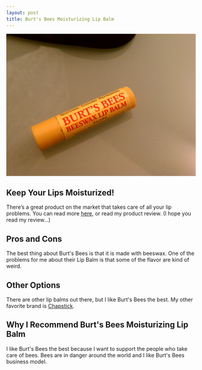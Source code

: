 ```yaml
---
layout: post
title: Burt's Bees Moisturizing Lip Balm
---
```


![lip balm](/images/bbimg.jpg)

## Keep Your Lips Moisturized!

There’s a great product on the market that takes care of all your lip problems. You can read more [here](https://www.burtsbees.com/lip-care/lip-balm/), or read my product review. (I hope you read my review...)

## Pros and Cons

The best thing about Burt's Bees is that it is made with beeswax. One of the problems for me about their Lip Balm is that some of the flavor are kind of weird.

## Other Options

There are other lip balms out there, but I like Burt's Bees the best. My other favorite brand is [Chapstick](https://www.powder.com/stories/reflections-with-suzy-chapstick-chaffee/).

## Why I Recommend Burt's Bees Moisturizing Lip Balm

I like Burt's Bees the best because I want to support the people who take care of bees. Bees are in danger around the world and I like Burt's Bees business model. 
